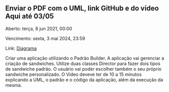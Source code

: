 ## Enviar o PDF com o UML, link GitHub e do vídeo Aqui até 03/05

Aberto: terça, 8 jun 2021, 00:00

Vencimento: sexta, 3 mai 2024, 23:59

Link: [Diagrama](https://drive.google.com/file/d/1iNKg1sLgitnrp4zYJGSUJp6tdv-x_9pA/view?usp=sharing)

Criar uma aplicação utilizando o Padrão Builder. A aplicação vai gerenciar a criação de sandwiches. Utilize duas classes Director para fazer dois tipos de sandwiche padrão. O usuário vai poder escolher também o seu próprio sandwiche personalizado. O Vídeo deveve ter de 10 a 15 minutos explicando a UML, o padrão e o código da aplicação, além da execução da mesma.
